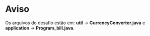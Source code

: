 # Aviso

Os arquivos do desafio estão em: **util** -> **CurrencyConverter.java** e **application** -> **Program_bill.java**.
